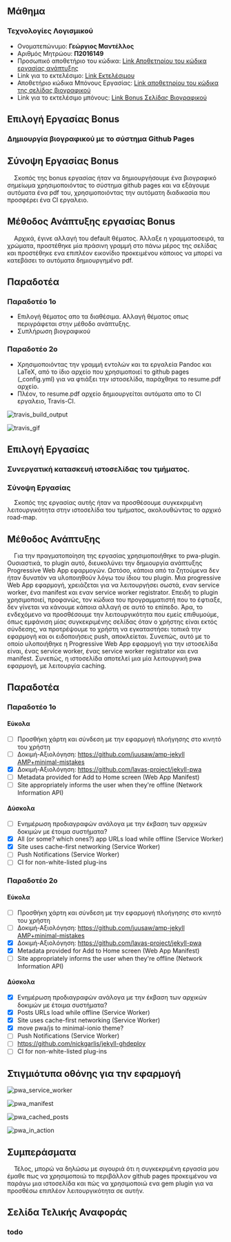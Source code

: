 ## Μάθημα
### Τεχνολογίες Λογισμικού  
*  Ονοματεπώνυμο: **Γεώργιος Μαντέλλος**
*  Αριθμός Μητρώου: **Π2016149**
*  Προσωπικό αποθετήριο του κώδικα: [Link Αποθετηρίου του κώδικα εργασίας ανάπτυξης](https://github.com/geocfu/site-gr)
*  Link για το εκτελέσιμο: [Link Εκτελέσιμου](https://geocfu.github.io/site-gr)
*  Αποθετήριο κώδικα Μπόνους Εργασίας: [Link αποθετηρίου του κώδικα της σελίδας βιογραφικού](https://github.com/geocfu/cv)
*  Link για το εκτελέσιμο μπόνους: [Link Bonus Σελίδας Βιογραφικού](https://geocfu.github.io/cv)  
## Επιλογή Εργασίας Bonus
### Δημιουργία βιογραφικού με το σύστημα Github Pages  

## Σύνοψη Εργασίας Βοnus
&nbsp;&nbsp;&nbsp;&nbsp;Σκοπός της bonus εργασίας ήταν να δημιουργήσουμε ένα βιογραφικό σημείωμα χρησιμοποιόντας το σύστημα github pages και να εξάγουμε αυτόματα ένα pdf του, χρησιμοποιόντας την αυτόματη διαδικασία που προσφέρει ένα CI εργαλειο.

## Μέθοδος Ανάπτυξης εργασίας Bonus
&nbsp;&nbsp;&nbsp;&nbsp;Αρχικά, έγινε αλλαγή του default θέματος. Άλλαξε η γραμματοσειρά, τα χρώματα, προστέθηκε μία πράσινη γραμμή στο πάνω μέρος της σελίδας και προστέθηκε ενα επιπλέον εικονίδιο προκειμένου κάποιος να μπορεί να κατεβάσει το αυτόματα δημιουργημένο pdf.

## Παραδοτέα
### Παραδοτέο 1ο
* Επιλογή θέματος απο τα διαθέσιμα. Αλλαγή θέματος οπως περιγράφεται στην μέθοδο ανάπτυξης.
* Συπλήρωση βιογραφικού

### Παραδοτέο 2ο
* Χρησιμοποιόντας την γραμμή εντολών και τα εργαλεία Pandoc και LaTeX, από το ίδιο αρχείο που χρησιμοποιεί το github pages (_config.yml) για να φτιάξει την ιστοσελίδα, παράχθηκε το resume.pdf αρχείο.
* Πλέον, το resume.pdf αρχείο δημιουργείται αυτόματα απο το CI εργαλειο, Travis-CI.

![travis_build_output](https://raw.githubusercontent.com/geocfu/sw/2016149/projects/2016149/ci-build.png)

![travis_gif](https://raw.githubusercontent.com/geocfu/sw/2016149/projects/2016149/ci.gif)

## Επιλογή Εργασίας
### Συνεργατική κατασκευή ιστοσελίδας του τμήματος.

### Σύνοψη Εργασίας
&nbsp;&nbsp;&nbsp;&nbsp;Σκοπός της εργασίας αυτής ήταν να προσθέσουμε συγκεκριμένη λειτουργικότητα στην ιστοσελίδα του τμήματος, ακολουθώντας το αρχικό road-map. 

## Μέθοδος Ανάπτυξης 
&nbsp;&nbsp;&nbsp;&nbsp;Για την πραγματοποίηση της εργασίας χρησιμοποιήθηκε το pwa-plugin. Ουσιαστικά, το plugin αυτό, διευκολύνει την δημιουργία ανάπτυξης Progressive Web App εφαρμογών. Ωστόσο, κάποια από τα ζητούμενα δεν ήταν δυνατόν να υλοποιηθούν λόγω του ίδιου του plugin. Μια progressive Web App εφαρμογή, χρειάζεται για να λειτουργήσει σωστά, εναν service worker, ένα manifest και εναν service worker registrator. Επειδή το plugin χρησιμοποιεί, προφανώς, τον κώδικα του προγραμματιστή που το έφτιαξε, δεν γίνεται να κάνουμε κάποια αλλαγή σε αυτό το επίπεδο. Άρα, το ενδεχόμενο να προσθέσουμε την λειτουργικότητα που εμείς επιθυμούμε, όπως εμφάνιση μίας συγκεκριμένης σελίδας όταν ο χρήστης είναι εκτός σύνδεσης, να προτρέψουμε το χρήστη να εγκαταστήσει τοπικά την εφαρμογή και οι ειδοποιήσεις push, αποκλείεται. Συνεπώς, αυτό με το οποίο υλοποιήθηκε η Progressive Web App εφαρμογή για την ιστοσελίδα είναι, ένας service worker, ένας service worker registrator και ενα manifest. Συνεπώς, η ιστοσελίδα αποτελεί μια μία λειτουργική pwa εφαρμογή, με λειτουργία caching.

## Παραδοτέα
### Παραδοτέο 1ο
#### Εύκολα
- [ ] Προσθήκη χάρτη και σύνδεση με την εφαρμογή πλοήγησης στο κινητό του χρήστη
- [ ] Δοκιμή-Αξιολόγηση: https://github.com/juusaw/amp-jekyll [AMP+minimal-mistakes](https://github.com/mmistakes/minimal-mistakes/issues/584)
- [x] Δοκιμή-Αξιολόγηση: https://github.com/lavas-project/jekyll-pwa
- [ ] Metadata provided for Add to Home screen (Web App Manifest)
- [ ] Site appropriately informs the user when they're offline (Network Information API)

#### Δύσκολα
- [ ] Ενημέρωση προδιαγραφών ανάλογα με την έκβαση των αρχικών δοκιμών με έτοιμα συστήματα?
- [x] All (or some? which ones?) app URLs load while offline (Service Worker)
- [x] Site uses cache-first networking (Service Worker)
- [ ] Push Notifications (Service Worker)
- [ ] CI for non-white-listed plug-ins  

### Παραδοτέο 2ο
#### Εύκολα
- [ ] Προσθήκη χάρτη και σύνδεση με την εφαρμογή πλοήγησης στο κινητό του χρήστη
- [ ] Δοκιμή-Αξιολόγηση: https://github.com/juusaw/amp-jekyll [AMP+minimal-mistakes](https://github.com/mmistakes/minimal-mistakes/issues/584)
- [x] Δοκιμή-Αξιολόγηση: https://github.com/lavas-project/jekyll-pwa
- [x] Metadata provided for Add to Home screen (Web App Manifest)
- [ ] Site appropriately informs the user when they're offline (Network Information API)

#### Δύσκολα
- [x] Ενημέρωση προδιαγραφών ανάλογα με την έκβαση των αρχικών δοκιμών με έτοιμα συστήματα?
- [x] Posts URLs load while offline (Service Worker)
- [x] Site uses cache-first networking (Service Worker)
- [x] move pwa/js to minimal-ionio theme?
- [ ] Push Notifications (Service Worker)
- [ ] https://github.com/nickgarlis/jekyll-ghdeploy
- [ ] CI for non-white-listed plug-ins

## Στιγμιότυπα οθόνης για την εφαρμογή
![pwa_service_worker](https://raw.githubusercontent.com/geocfu/sw/2016149/projects/2016149/pwa_service_worker.png)  

![pwa_manifest](https://raw.githubusercontent.com/geocfu/sw/2016149/projects/2016149/pwa_manifest.png)  

![pwa_cached_posts](https://github.com/geocfu/sw/blob/2016149/projects/2016149/pwa_cached_posts.png)  

![pwa_in_action](https://raw.githubusercontent.com/geocfu/sw/2016149/projects/2016149/pwa.gif)

## Συμπεράσματα  
&nbsp;&nbsp;&nbsp;&nbsp;Τέλος, μπορώ να δηλώσω με σιγουριά ότι η συγκεκριμένη εργασία μου έμαθε πως να χρησιμοποιώ το περιβάλλον github pages προκειμένου να παράγω μια ιστοσελίδα και πώς να χρησιμοποιώ ενα gem plugin για να προσθέσω επιπλέον λειτουργικότητα σε αυτήν. 

## Σελίδα Τελικής Αναφοράς  
### todo
